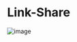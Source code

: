 # Link-Share



![image](https://user-images.githubusercontent.com/77490864/176094942-e0bb7fb4-32ed-4db0-aca3-a5d05ba413c4.png)
